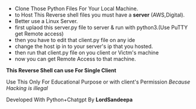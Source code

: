 
- Clone Those Python Files For Your Local Machine.
- to Host This Reverse shell files you must have a **server** (AWS,Digital).
- Better use a Linux Server.
- first uplaod this server.py file to server & run with python3.(Use PuTTY get Remote access)
- then you have to edit that client.py file on any ide
- change the host ip in to your server's ip that you hosted.
- then run that client.py file on you client or Victm's machine
- now you can get Remote Access to that machine.


**This Reverse Shell can use For Single Client**

Use This Only For Educational Purpose or with client's Permission
*Because Hacking is illegal*

Developed With Python+Chatgpt By **LordSandeepa**
